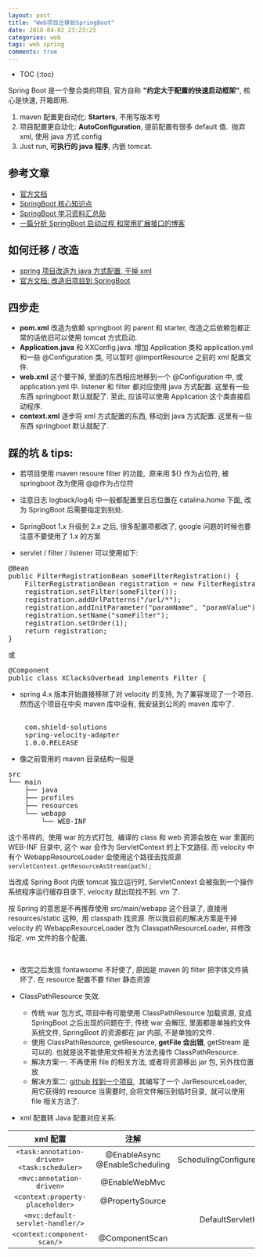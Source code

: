 ```yaml
---
layout: post
title: "Web项目迁移到SpringBoot"
date: 2018-04-02 23:23:23
categories: web
tags: web spring
comments: true
---
```


* TOC
{:toc}

Spring Boot 是一个整合类的项目, 官方自称 **"约定大于配置的快速启动框架"**, 核心是快速, 开箱即用.

1.  maven 配置更自动化: **Starters**, 不用写版本号
2.  项目配置更自动化: **AutoConfiguration**, 提前配置有很多 default 值.  抛弃 xml, 使用 java 方式 config
3.  Just run, **可执行的 java 程序**, 内嵌 tomcat.

## 参考文章

*   [官方文档](https://docs.spring.io/spring-boot/docs/current-SNAPSHOT/reference/htmlsingle/#getting-started)
*   [SpringBoot 核心知识点](http://luecsc.blog.51cto.com/2219432/1964056)
*   [SpringBoot 学习资料汇总贴](http://www.ityouknow.com/springboot/2015/12/30/springboot-collect.html)
*   [一篇分析 SpringBoot 启动过程 和常用扩展接口的博客](https://github.com/chanjarster/spring-boot-all-callbacks)

## 如何迁移 / 改造

*   [spring 项目改造为 java 方式配置, 干掉 xml](http://www.robinhowlett.com/blog/2013/02/13/spring-app-migration-from-xml-to-java-based-config/)
*   [官方文档: 改造旧项目到 SpringBoot](https://docs.spring.io/spring-boot/docs/current-SNAPSHOT/reference/htmlsingle/#howto-convert-an-existing-application-to-spring-boot)

## 四步走

*   **pom.xml** 改造为依赖 springboot 的 parent 和 starter, 改造之后依赖包都正常的话依旧可以使用 tomcat 方式启动.
*   **Application.java** 和 XXConfig.java. 增加 Application 类和 application.yml 和一些 @Configuration 类, 可以暂时 @ImportResource 之前的 xml 配置文件.
*   **web.xml** 这个要干掉, 里面的东西相应地移到一个 @Configuration 中, 或 application.yml 中. listener 和 filter 都对应使用 java 方式配置. 这里有一些东西 springboot 默认就配了. 至此, 应该可以使用 Application 这个类直接启动程序.
*   **context.xml** 逐步将 xml 方式配置的东西, 移动到 java 方式配置. 这里有一些东西 springboot 默认就配了.  

## 踩的坑 & tips:

*   若项目使用 maven resoure filter 的功能,  原来用 ${} 作为占位符, 被 springboot 改为使用 @@作为占位符
*   注意日志 logback/log4j 中一般都配置里日志位置在 catalina.home 下面, 改为 SpringBoot 后需要指定到别处.
*   SpringBoot 1.x 升级到 2.x 之后, 很多配置项都改了, google 问题的时候也要注意不要使用了 1.x 的方案

*   servlet / filter / listener 可以使用如下:

<pre>@Bean
public FilterRegistrationBean someFilterRegistration() {
    FilterRegistrationBean registration = new FilterRegistrationBean();
    registration.setFilter(someFilter());
    registration.addUrlPatterns("/url/*");
    registration.addInitParameter("paramName", "paramValue");
    registration.setName("someFilter");
    registration.setOrder(1);
    return registration;
}</pre>

或

<pre>@Component
public class XClacksOverhead implements Filter {
</pre>



*   spring 4.x 版本开始直接移除了对 velocity 的支持, 为了兼容发现了一个项目. 然而这个项目在中央 maven 库中没有, 我安装到公司的 maven 库中了.

<pre><dependency>
    <groupId>com.shield-solutions</groupId>
    <artifactId>spring-velocity-adapter</artifactId>
    <version>1.0.0.RELEASE</version>
</dependency></pre>

*   像之前管用的 maven 目录结构一般是

<pre>src
└── main
    ├── java
    ├── profiles
    ├── resources
    └── webapp
        └── WEB-INF</pre>

这个吊样的,  使用 war 的方式打包,  编译的 class 和 web 资源会放在 war 里面的 WEB-INF 目录中, 这个 war 会作为 ServletContext 的上下文路径. 而 velocity 中有个 WebappResourceLoader 会使用这个路径去找资源 `servletContext.getResourceAsStream(path);` 

当改成 Spring Boot 内嵌 tomcat 独立运行时, ServletContext 会被指到一个操作系统程序运行缓存目录下, velocity 就出现找不到. vm 了. 

按 Spring 的意思是不再推荐使用 src/main/webapp 这个目录了, 直接用 resources/static 这种,  用 classpath 找资源. 所以我目前的解决方案是干掉 velocity 的 WebappResourceLoader 改为 ClasspathResourceLoader, 并修改指定. vm 文件的各个配置.

<br/>

*   改完之后发现 fontawsome 不好使了, 原因是 maven 的 filter 把字体文件搞坏了. 在 resource 配置不要 filter 静态资源

*   ClassPathResource 失效.  
    *   传统 war 包方式, 项目中有可能使用 ClassPathResource 加载资源, 变成 SpringBoot 之后出现的问题在于, 传统 war 会解压, 里面都是单独的文件系统文件, SpringBoot 的资源都在 jar 内部, 不是单独的文件.
    *   使用 ClassPathResource, getResource, **getFile 会出错**, getStream 是可以的. 也就是说不能使用文件相关方法去操作 ClassPathResource.
    *   解决方案一: 不再使用 file 的相关方法, 或者将资源移出 jar 包, 另外找位置放
    *   解决方案二: [github 找到一个项目](https://github.com/ulisesbocchio/spring-boot-jar-resources),  其编写了一个 JarResourceLoader, 用它获得的 resource 当需要时, 会将文件解压到临时目录,  就可以使用 file 相关方法了.

*   xml 配置转 Java 配置对应关系:

| xml 配置 | 注解 | 接口 |
|:-------------:|:-------------:|-----:|
| `<task:annotation-driven> <task:scheduler>` | @EnableAsync @EnableScheduling |SchedulingConfigurerAsyncConfigurer |
| `<mvc:annotation-driven>` | @EnableWebMvc |  |
| `<context:property-placeholder>` | @PropertySource |  |
| `<mvc:default-servlet-handler/>` |  | DefaultServletHandlerConfigurer |
| `<context:component-scan/>` | @ComponentScan |  |
